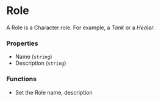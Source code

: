 # Role

A Role is a Character role. For example, a _Tank_ or a _Healer_.

### Properties
* Name (`string`)
* Description (`string`)

### Functions
* Set the Role name, description
